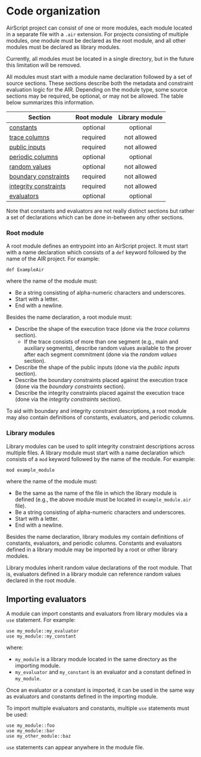 # Code organization

AirScript project can consist of one or more modules, each module located in a separate file with a `.air` extension. For projects consisting of multiple modules, one module must be declared as the root module, and all other modules must be declared as library modules.

Currently, all modules must be located in a single directory, but in the future this limitation will be removed.

All modules must start with a module name declaration followed by a set of source sections. These sections describe both the metadata and constraint evaluation logic for the AIR. Depending on the module type, some source sections may be required, be optional, or may not be allowed. The table below summarizes this information.

| Section                                                                               | Root module | Library module |
| ------------------------------------------------------------------------------------- | :---------: | :---------------: |
| [constants](./declarations.md#constants-const)                                        | optional    | optional          |
| [trace columns](./declarations.md#execution-trace-trace_columns)                      | required    | not allowed       |
| [public inputs](./declarations.md#public-inputs-public_inputs)                        | required    | not allowed       |
| [periodic columns](./declarations.md#periodic-columns-periodic_columns)               | optional    | optional          |
| [random values](./declarations.md#random-values-random_values)                        | optional    | not allowed       |
| [boundary constraints](./constraints.md#boundary-constraints-boundary_constraints)    | required    | not allowed       |
| [integrity constraints](./constraints.md#integrity-constraints-integrity_constraints) | required    | not allowed       |
| [evaluators](./evaluators.md)                                                         | optional    | optional          |

Note that constants and evaluators are not really distinct sections but rather a set of declarations which can be done in-between any other sections.

### Root module
A root module defines an entrypoint into an AirScript project. It must start with a name declaration which consists of a `def` keyword followed by the name of the AIR project. For example:
```
def ExampleAir
```
where the name of the module must:
- Be a string consisting of alpha-numeric characters and underscores.
- Start with a letter.
- End with a newline.

Besides the name declaration, a root module must:

- Describe the shape of the execution trace (done via the *trace columns* section).
  - If the trace consists of more than one segment (e.g., main and auxiliary segments), describe random values available to the prover after each segment commitment (done via the *random values* section).
- Describe the shape of the public inputs (done via the *public inputs* section).
- Describe the boundary constraints placed against the execution trace (done via the *boundary constraints* section).
- Describe the integrity constraints placed against the execution trace (done via the *integrity constraints* section).

To aid with boundary and integrity constraint descriptions, a root module may also contain definitions of constants, evaluators, and periodic columns.

### Library modules
Library modules can be used to split integrity constraint descriptions across multiple files. A library module must start with a name declaration which consists of a `mod` keyword followed by the name of the module. For example:
```
mod example_module
```
where the name of the module must:
- Be the same as the name of the file in which the library module is defined (e.g., the above module must be located in `example_module.air` file).
- Be a string consisting of alpha-numeric characters and underscores.
- Start with a letter.
- End with a newline.

Besides the name declaration, library modules my contain definitions of constants, evaluators, and periodic columns. Constants and evaluators defined in a library module may be imported by a root or other library modules.

Library modules inherit random value declarations of the root module. That is, evaluators defined in a library module can reference random values declared in the root module.

## Importing evaluators
A module can import constants and evaluators from library modules via a `use` statement. For example:
```
use my_module::my_evaluator
use my_module::my_constant
```
where:
- `my_module` is a library module located in the same directory as the importing module.
- `my_evaluator` and `my_constant` is an evaluator and a constant defined in `my_module`.

Once an evaluator or a constant is imported, it can be used in the same way as evaluators and constants defined in the importing module.

To import multiple evaluators and constants, multiple `use` statements must be used:
```
use my_module::foo
use my_module::bar
use my_other_module::baz
```
`use` statements can appear anywhere in the module file.
